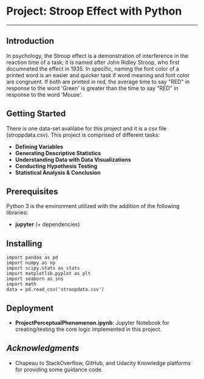 # Project: Stroop Effect with Python
-------------------------
## Introduction 

In psychology, the Stroop effect is a demonstration of interference in the reaction time of a task; it is named after John Ridley Stroop, who first documneted the effect in 1935. In specific, naming the font color of a printed word is an easier and quicker task if word meaning and font color are congruent. If both are printed in red, the average time to say "RED" in response to the word 'Green' is greater than the time to say "RED" in response to the word 'Mouse'.

## Getting Started

There is one data-set avalilabe for this project and it is a csv file (stroppdata.csv). This project is comprised of different tasks:

* __Defining Variables__
* __Generating Descriptive Statistics__
* __Understanding Data with Data Visualizations__
* __Conducting Hypothesis Testing__
* __Statistical Analysis & Conclusion__

## Prerequisites

Python 3 is the environment utilized with the addition of the following libraries:

* __jupyter__ (+ dependencies) 

## Installing

```
import pandas as pd
import numpy as np
import scipy.stats as stats
import matplotlib.pyplot as plt
import seaborn as sns
import math
data = pd.read_csv('stroopdata.csv')

```

## Deployment

* **ProjectPerceptualPhenomenon.ipynb**: Jupyter Notebook for creating/testing the core logic implemented in this project.

## _Acknowledgments_

* Chapeau to StackOverflow, GitHub, and Udacity Knowledge platforms for providing some guidance code.

